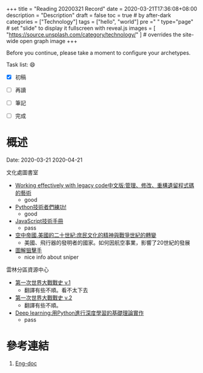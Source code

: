 +++
title = "Reading 20200321 Record"
date = 2020-03-21T17:36:08+08:00
description = "Description"
draft = false
toc = true  # by after-dark
categories = ["Technology"]
tags = ["hello", "world"]
pre ="<i class='fa fa-file'></i> "
type="page" # set "slide" to display it fullscreen with reveal.js
images = [
  "https://source.unsplash.com/category/technology/"
] # overrides the site-wide open graph image
+++

Before you continue, please take a moment to configure your archetypes.


<!--more-->

Task list: :smile:

- [x] 初稿
- [ ] 再讀
- [ ] 筆記
- [ ] 完成


# 概述


Date: 2020-03-21	2020-04-21

文化處圖書室

* [Working effectively with legacy code中文版:管理、修改、重構遺留程式碼的藝術 ](http://library.ylccb.gov.tw/bookDetail.do?id=588142 )
    * good 
* [Python技術者們練功! ](http://library.ylccb.gov.tw/bookDetail.do?id=588430 )
    * good
* [JavaScript技術手冊 ](http://library.ylccb.gov.tw/bookDetail.do?id=588227 )
    * pass
* [空中帝國.美國的二十世紀:庶民文化的精神與戰爭世紀的轉變 ](http://library.ylccb.gov.tw/bookDetail.do?id=588533 )
    * 美國、飛行器的發明者的國家。如何因航空事業，影響了20世紀的發展
* [圖解狙擊手 ](http://library.ylccb.gov.tw/bookDetail.do?id=556912 )
    * nice info about sniper 

雲林分區資源中心

* [第一次世界大戰戰史 v.1](http://library.ylccb.gov.tw/bookDetail.do?id=428990 )
    * 翻譯有些不順。看不太下去
* [第一次世界大戰戰史 v.2](http://library.ylccb.gov.tw/bookDetail.do?id=428990 )
    * 翻譯有些不順。 
* [Deep learning:用Python進行深度學習的基礎理論實作 ](http://library.ylccb.gov.tw/bookDetail.do?id=556912 )
    * pass
# 參考連結

1. [Eng-doc](http://daringfireball.net/projects/markdown/syntax)


[google]: https://www.google.com "Search Engine"
